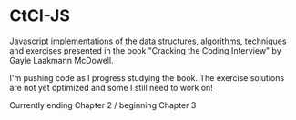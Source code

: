 # CtCI-JS

Javascript implementations of the data structures, algorithms, techniques and exercises presented in the book "Cracking the Coding Interview" by Gayle Laakmann McDowell.

I'm pushing code as I progress studying the book. The exercise solutions are not yet optimized and some I still need to work on!

Currently ending Chapter 2 / beginning Chapter 3
